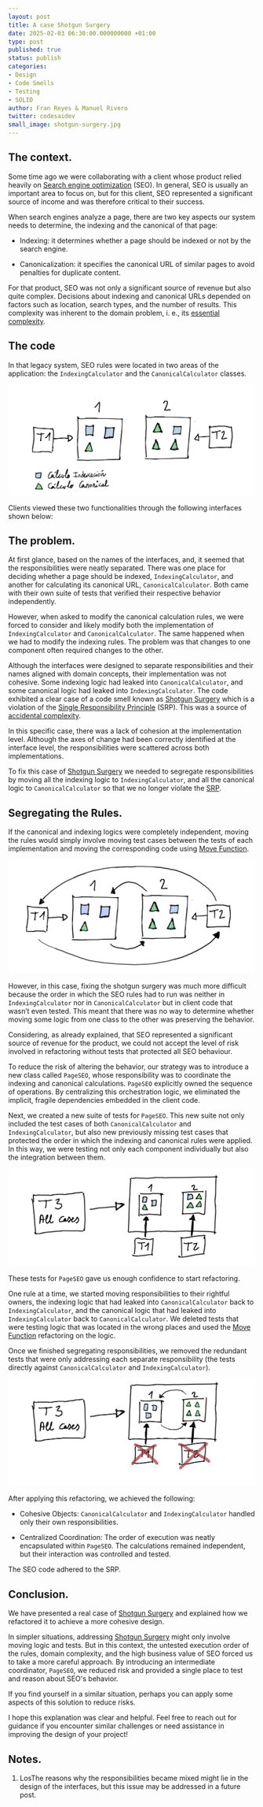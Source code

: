 ```yaml
---
layout: post
title: A case Shotgun Surgery
date: 2025-02-03 06:30:00.000000000 +01:00
type: post
published: true
status: publish
categories:
- Design 
- Code Smells 
- Testing
- SOLID 
author: Fran Reyes & Manuel Rivero
twitter: codesaidev 
small_image: shotgun-surgery.jpg
---
```


## The context.

Some time ago we were collaborating with a client whose product relied heavily on [Search engine optimization](https://en.wikipedia.org/wiki/Search_engine_optimization) (SEO). In general, SEO is usually an important area to focus on, but for this client, SEO represented a significant source of income and was therefore critical to their success.

When search engines analyze a page, there are two key aspects our system needs to determine, the indexing and the canonical of that page:

- Indexing: it determines whether a page should be indexed or not by the search engine.

- Canonicalization: it specifies the canonical URL of similar pages to avoid penalties for duplicate content.

For that product, SEO was not only a significant source of revenue but also quite complex. Decisions about indexing and canonical URLs depended on factors such as location, search types, and the number of results. This complexity was inherent to the domain problem, i. e., its [essential complexity](https://dzone.com/articles/essential-and-accidental).


## The code

In that legacy system, SEO rules were located in two areas of the application: the `IndexingCalculator` and the `CanonicalCalculator` classes.

<figure style="margin:auto; width: 100%">
<img src="/assets/posts/2022-09-12-un-caso-de-shotgun-surgery/slice1.png" alt="test contra cada clase" />
</figure>


Clients viewed these two functionalities through the following interfaces shown below:

<script src="https://gist.github.com/franreyes/7f7c684c771e1c2c35ca1210c6f0ffbc.js"></script>

## The problem.

At first glance, based on the names of the interfaces, and, it seemed that the responsibilities were neatly separated. There was one place for deciding whether a page should be indexed, `IndexingCalculator`, and another for calculating its canonical URL, `CanonicalCalculator`. Both came with their own suite of tests that verified their respective behavior independently.


However, when asked to modify the canonical calculation rules, we were forced to consider and likely modify both the implementation of `IndexingCalculator` and `CanonicalCalculator`. The same happened when we had to modify the indexing rules. The problem was that changes to one component often required changes to the other. 

Although the interfaces were designed to separate responsibilities and their names aligned with domain concepts, their implementation was not cohesive. Some indexing logic had leaked into `CanonicalCalculator`, and some canonical logic had leaked into `IndexingCalculator`. The code exhibited a clear case of a code smell known as [Shotgun Surgery](https://dzone.com/articles/code-smell-shot-surgery) which is a violation of the [Single Responsibility Principle](https://www.thebigbranchtheory.dev/post/single-responsablity/) (SRP). This was a source of [accidental complexity](https://wiki.c2.com/?AccidentalComplexity).

In this specific case, there was a lack of cohesion at the implementation level. Although the axes of change had been correctly identified at the interface level, the responsibilities were scattered across both implementations.

To fix this case of [Shotgun Surgery](https://dzone.com/articles/code-smell-shot-surgery) we needed to segregate responsibilities by moving all the indexing logic to `IndexingCalculator`, and all the canonical logic to `CanonicalCalculator` so that we no longer violate the [SRP](https://www.thebigbranchtheory.dev/post/single-responsablity/). 


## Segregating the Rules.


If the canonical and indexing logics were completely independent, moving the rules would simply involve moving test cases between the tests of each implementation and moving the corresponding code using [Move Function](https://refactoring.com/catalog/moveFunction.html).


<figure style="margin:auto; width: 100%">
<img src="/assets/posts/2022-09-12-un-caso-de-shotgun-surgery/slice4.png" alt="test contra cada clase" />
</figure>

However, in this case, fixing the shotgun surgery was much more difficult because the order in which the SEO rules had to run was neither in `IndexingCalculator` nor in `CanonicalCalculator` but in client code that wasn’t even tested. This meant that there was no way to determine whether moving some logic from one class to the other was preserving the behavior.

Considering, as already explained, that SEO represented a significant source of revenue for the product, we could not accept the level of risk involved in refactoring without tests that protected all SEO behaviour.


To reduce the risk of altering the behavior, our strategy was to introduce a new class called `PageSEO`, whose responsibility was to coordinate the indexing and canonical calculations. `PageSEO` explicitly owned the sequence of operations. By centralizing this orchestration logic, we eliminated the implicit, fragile dependencies embedded in the client code.


<script src="https://gist.github.com/franreyes/829829d2d830ce97554f384565e19f43.js"></script>

Next, we created a new suite of tests for `PageSEO`. This new suite not only included the test cases of both `CanonicalCalculator` and `IndexingCalculator`, but also new previously missing test cases that protected the order in which the indexing and canonical rules were applied. In this way, we were testing not only each component individually but also the integration between them. 

<figure style="margin:auto; width: 100%">
<img src="/assets/posts/2022-09-12-un-caso-de-shotgun-surgery/slice2.png" alt="test contra cada clase" />
</figure>

These tests for `PageSEO` gave us enough confidence to start refactoring. 

One rule at a time, we started moving responsibilities to their rightful owners, the indexing logic that had leaked into `CanonicalCalculator` back to `IndexingCalculator`, and the canonical logic that had leaked into `IndexingCalculator` back to `CanonicalCalculator`. We deleted tests that were testing logic that was located in the wrong places and used the [Move Function](https://refactoring.com/catalog/moveFunction.html) refactoring on the logic.

Once we finished segregating responsibilities, we removed the redundant tests that were only addressing each separate responsibility (the tests directly against `CanonicalCalculator` and `IndexingCalculator`).


<figure style="margin:auto; width: 100%">
<img src="/assets/posts/2022-09-12-un-caso-de-shotgun-surgery/slice3.png" alt="test contra cada clase" />
</figure>

After applying this refactoring, we achieved the following:

* Cohesive Objects: `CanonicalCalculator` and `IndexingCalculator` handled only their own responsibilities.

* Centralized Coordination: The order of execution was neatly encapsulated within `PageSEO`. The calculations remained independent, but their interaction was controlled and tested.

The SEO code adhered to the SRP. 

## Conclusion.

We have presented a real case of [Shotgun Surgery](https://dzone.com/articles/code-smell-shot-surgery) and explained how we refactored it to achieve a more cohesive design.

In simpler situations, addressing [Shotgun Surgery](https://dzone.com/articles/code-smell-shot-surgery) might only involve moving logic and tests. But in this context, the untested execution order of the rules, domain complexity, and the high business value of SEO forced us to take a more careful approach. By introducing an intermediate coordinator, `PageSEO`, we reduced risk and provided a single place to test and reason about SEO's behavior.

If you find yourself in a similar situation, perhaps you can apply some aspects of this solution to reduce risks.

I hope this explanation was clear and helpful. Feel free to reach out for guidance if you encounter similar challenges or need assistance in improving the design of your project!

## Notes.

1) LosThe reasons why the responsibilities became mixed might lie in the design of the interfaces, but this issue may be addressed in a future post.



